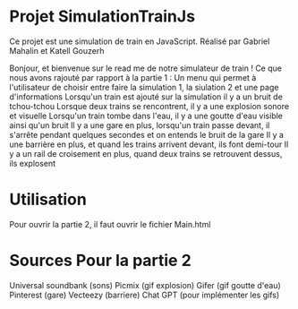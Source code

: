 # Projet SimulationTrainJs

Ce projet est une simulation de train en JavaScript. Réalisé par Gabriel Mahalin et Katell Gouzerh

Bonjour, et bienvenue sur le read me de notre simulateur de train !
Ce que nous avons rajouté par rapport à la partie 1 :
Un menu qui permet à l'utilisateur de choisir entre faire la simulation 1, la siulation 2 et une page d'informations
Lorsqu'un train est ajouté sur la simulation il y a un bruit de tchou-tchou
Lorsque deux trains se rencontrent, il y a une explosion sonore et visuelle
Lorsqu'un train tombe dans l'eau, il y a une goutte d'eau visible ainsi qu'un bruit
Il y a une gare en plus, lorsqu'un train passe devant, il s'arrête pendant quelques secondes et on entends le bruit de la gare
Il y a une barrière en plus, et quand les trains arrivent devant, ils font demi-tour
Il y a un rail de croisement en plus, quand deux trains se retrouvent dessus, ils explosent

# Utilisation
Pour ouvrir la partie 2, il faut ouvrir le fichier Main.html

# Sources Pour la partie 2

Universal soundbank (sons)
Picmix (gif explosion)
Gifer (gif goutte d'eau)
Pinterest (gare)
Vecteezy (barriere)
Chat GPT (pour implémenter les gifs)
